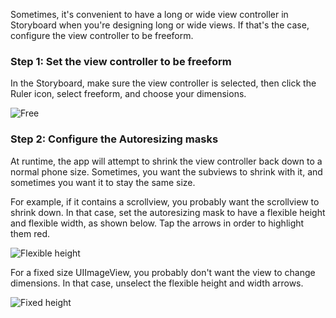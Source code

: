 Sometimes, it's convenient to have a long or wide view controller in Storyboard when you're designing long or wide views. If that's the case, configure the view controller to be freeform.

### Step 1: Set the view controller to be freeform

In the Storyboard, make sure the view controller is selected, then click the Ruler icon, select freeform, and choose your dimensions.

![Free](http://i.imgur.com/EMWaad4.png)

### Step 2: Configure the Autoresizing masks

At runtime, the app will attempt to shrink the view controller back down to a normal phone size. Sometimes, you want the subviews to shrink with it, and sometimes you want it to stay the same size.

For example, if it contains a scrollview, you probably want the scrollview to shrink down. In that case, set the autoresizing mask to have a flexible height and flexible width, as shown below. Tap the arrows in order to highlight them red.

![Flexible height](http://i.imgur.com/eHRC9VN.png)

For a fixed size UIImageView, you probably don't want the view to change dimensions. In that case, unselect the flexible height and width arrows.

![Fixed height](http://i.imgur.com/nLQEfZr.png)
